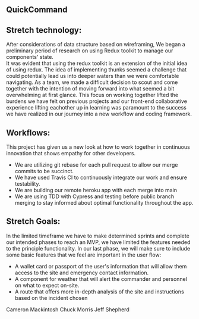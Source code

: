 ## QuickCommand

## Stretch technology: 
After considerations of data structure based on wireframing, We began a preliminary period of research on using Redux toolkit to manage our components' state.  
It was evident that using the redux toolkit is an extension of the initial idea of using redux.  The idea of implementing thunks seemed a challenge that could potentially lead us into deeper waters than we were comfortable navigating. As a team, we made a difficult decision to scout and come together with the intention of moving forward into what seemed a bit overwhelming at first glance.  This focus on working together lifted the burdens we have felt on previous projects and our front-end collaborative experience lifting eachother up in learning was paramount to the success we have realized in our journey into a new workflow and coding framework.

## Workflows:
This project has given us a new look at how to work together in continuous innovation that shows empathy for other developers.  
* We are utilizing git rebase for each pull request to allow our merge commits to be succinct.  
* We have used Travis CI to continuously integrate our work and ensure testability.
* We are building our remote heroku app with each merge into main
* We are using TDD with Cypress and testing before public branch merging to stay informed about optimal functionality throughout the app.

## Stretch Goals:
In the limited timeframe we have to make determined sprints and complete our intended phases to reach an MVP, we have limited the features needed to the principle functionality. In our last phase, we will make sure to include some basic features that we feel are important in the user flow:
* A wallet card or passport of the user's information that will allow them access to the site and emergency contact information.
* A component for weather that will alert the commander and personnel on what to expect on-site.
* A route that offers more in-depth analysis of the site and instructions based on the incident chosen

Cameron Mackintosh
Chuck Morris
Jeff Shepherd
